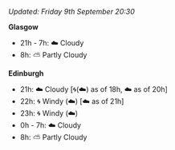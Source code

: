 *Updated: Friday 9th September 20:30*

**Glasgow**

* 21h - 7h: :cloud: Cloudy
* 8h: :partly_sunny: Partly Cloudy

**Edinburgh**

* 21h: :cloud: Cloudy [:cyclone:(:cloud:) as of 18h, :cloud: as of 20h]
* 22h: :cyclone: Windy (:cloud:) [:cloud: as of 21h]
* 23h: :cyclone: Windy (:cloud:)
* 0h - 7h: :cloud: Cloudy
* 8h: :partly_sunny: Partly Cloudy
